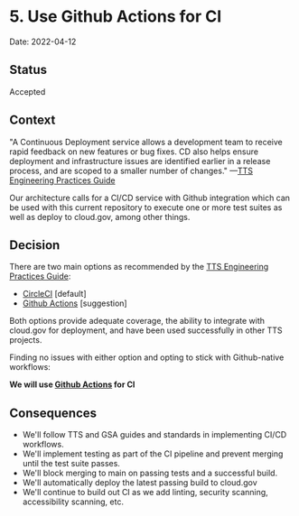 # 5. Use Github Actions for CI

Date: 2022-04-12

## Status
Accepted

## Context
"A Continuous Deployment service allows a development team to receive rapid feedback on new features or bug fixes. CD also helps ensure deployment and infrastructure issues are identified earlier in a release process, and are scoped to a smaller number of changes." —[TTS Engineering Practices Guide](https://engineering.18f.gov/project-setup/#continuous-integrationcontinuous-deployment)

Our architecture calls for a CI/CD service with Github integration which can be used with this current repository to execute one or more test suites as well as deploy to cloud.gov, among other things.

## Decision
There are two main options as recommended by the [TTS Engineering Practices Guide](https://engineering.18f.gov/project-setup/#continuous-integrationcontinuous-deployment):
* [CircleCI](https://circleci.com/) [default]
* [Github Actions](https://github.com/features/actions) [suggestion]

Both options provide adequate coverage, the ability to integrate with cloud.gov for deployment, and have been used successfully in other TTS projects.

Finding no issues with either option and opting to stick with Github-native workflows:

**We will use [Github Actions](https://github.com/features/actions) for CI**

## Consequences

* We'll follow TTS and GSA guides and standards in implementing CI/CD workflows.
* We'll implement testing as part of the CI pipeline and prevent merging until the test suite passes.
* We'll block merging to main on passing tests and a successful build.
* We'll automatically deploy the latest passing build to cloud.gov
* We'll continue to build out CI as we add linting, security scanning, accessibility scanning, etc.
